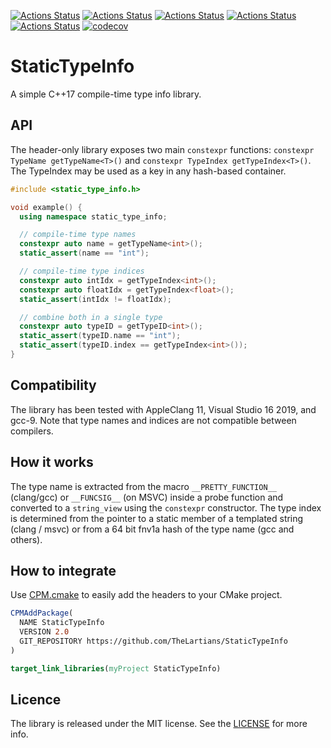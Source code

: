 [![Actions Status](https://github.com/TheLartians/StaticTypeInfo/workflows/MacOS/badge.svg)](https://github.com/TheLartians/StaticTypeInfo/actions)
[![Actions Status](https://github.com/TheLartians/StaticTypeInfo/workflows/Windows/badge.svg)](https://github.com/TheLartians/StaticTypeInfo/actions)
[![Actions Status](https://github.com/TheLartians/StaticTypeInfo/workflows/Ubuntu/badge.svg)](https://github.com/TheLartians/StaticTypeInfo/actions)
[![Actions Status](https://github.com/TheLartians/StaticTypeInfo/workflows/Style/badge.svg)](https://github.com/TheLartians/StaticTypeInfo/actions)
[![Actions Status](https://github.com/TheLartians/StaticTypeInfo/workflows/Install/badge.svg)](https://github.com/TheLartians/StaticTypeInfo/actions)
[![codecov](https://codecov.io/gh/TheLartians/StaticTypeInfo/branch/master/graph/badge.svg)](https://codecov.io/gh/TheLartians/StaticTypeInfo)

# StaticTypeInfo

A simple C++17 compile-time type info library. 

## API

The header-only library exposes two main `constexpr` functions: `constexpr TypeName getTypeName<T>()` and `constexpr TypeIndex getTypeIndex<T>()`.
The TypeIndex may be used as a key in any hash-based container.

```cpp
#include <static_type_info.h>

void example() {
  using namespace static_type_info;

  // compile-time type names
  constexpr auto name = getTypeName<int>();
  static_assert(name == "int");

  // compile-time type indices
  constexpr auto intIdx = getTypeIndex<int>();
  constexpr auto floatIdx = getTypeIndex<float>();
  static_assert(intIdx != floatIdx);

  // combine both in a single type
  constexpr auto typeID = getTypeID<int>();
  static_assert(typeID.name == "int");
  static_assert(typeID.index == getTypeIndex<int>());
}
```

## Compatibility

The library has been tested with AppleClang 11, Visual Studio 16 2019, and gcc-9.
Note that type names and indices are not compatible between compilers.

## How it works

 The type name is extracted from the macro `__PRETTY_FUNCTION__` (clang/gcc) or `__FUNCSIG__` (on MSVC) inside a probe function and converted to a `string_view` using the `constexpr` constructor.
 The type index is determined from the pointer to a static member of a templated string (clang / msvc) or from a 64 bit fnv1a hash of the type name (gcc and others).

## How to integrate

Use [CPM.cmake](https://github.com/TheLartians/CPM.cmake) to easily add the headers to your CMake project.

```cmake
CPMAddPackage(
  NAME StaticTypeInfo
  VERSION 2.0
  GIT_REPOSITORY https://github.com/TheLartians/StaticTypeInfo
)

target_link_libraries(myProject StaticTypeInfo)
```

## Licence

The library is released under the MIT license.
See the [LICENSE](LICENSE) for more info.
